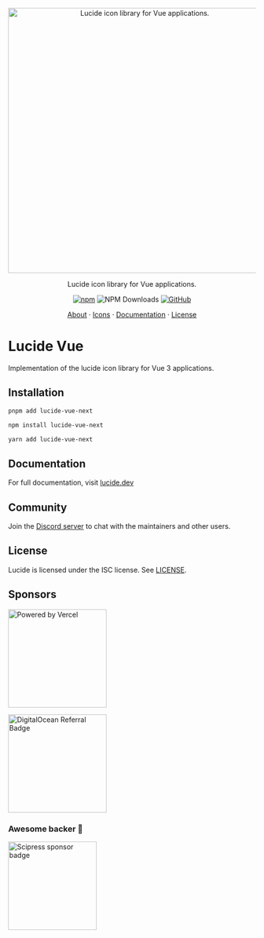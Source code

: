 <p align="center">
  <a href="https://github.com/lucide-icons/lucide">
    <img src="https://lucide.dev/package-logos/lucide-vue.svg" alt="Lucide icon library for Vue applications." width="540">
  </a>
</p>

<p align="center">
Lucide icon library for Vue applications.
</p>

<div align="center">

  [![npm](https://img.shields.io/npm/v/lucide-vue-next?color=blue)](https://www.npmjs.com/package/lucide-vue-next)
  ![NPM Downloads](https://img.shields.io/npm/dw/lucide-vue-next)
  [![GitHub](https://img.shields.io/github/license/lucide-icons/lucide)](https://lucide.dev/license)
</div>

<p align="center">
  <a href="https://lucide.dev/guide/">About</a>
  ·
  <a href="https://lucide.dev/icons/">Icons</a>
  ·
  <a href="https://lucide.dev/guide/packages/lucide-vue-next">Documentation</a>
  ·
  <a href="https://lucide.dev/license">License</a>
</p>

# Lucide Vue

Implementation of the lucide icon library for Vue 3 applications.

## Installation

```sh
pnpm add lucide-vue-next
```

```sh
npm install lucide-vue-next
```

```sh
yarn add lucide-vue-next
```

## Documentation

For full documentation, visit [lucide.dev](https://lucide.dev/guide/packages/lucide-vue-next)

## Community

Join the [Discord server](https://discord.gg/EH6nSts) to chat with the maintainers and other users.

## License

Lucide is licensed under the ISC license. See [LICENSE](https://lucide.dev/license).

## Sponsors

<a href="https://vercel.com?utm_source=lucide&utm_campaign=oss">
  <img src="https://lucide.dev/vercel.svg" alt="Powered by Vercel" width="200" />
</a>

<a href="https://www.digitalocean.com/?refcode=b0877a2caebd&utm_campaign=Referral_Invite&utm_medium=Referral_Program&utm_source=badge"><img src="https://lucide.dev/digitalocean.svg" width="200" alt="DigitalOcean Referral Badge" /></a>

### Awesome backer 🍺

<a href="https://www.scipress.io?utm_source=lucide"><img src="https://lucide.dev/sponsors/scipress.svg" width="180" alt="Scipress sponsor badge" /></a>
